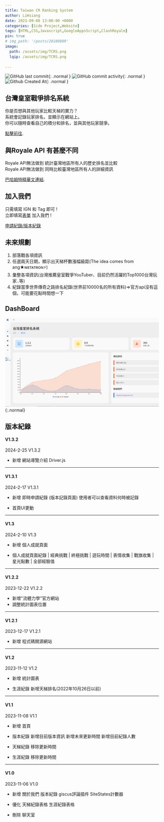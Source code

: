 ```yaml
---
title: Taiwan CR Ranking System
author: LiHsiang
date: 2023-09-08 13:00:00 +0800
categories: [Side Project,Website]
tags: [HTML,CSS,Javascript,GoogleAppsScript,ClashRoyale]
pin: true
# img_path: '/posts/20180809'
image:
  path: /assets/img/TCRS.png
  lqip: /assets/img/TCRS.png

---
```



![GitHub last commit](https://img.shields.io/github/last-commit/Xiang511/hydromechanics?display_timestamp=author&style=for-the-badge&color=yellow){: .normal } ![GitHub commit activity](https://img.shields.io/github/commit-activity/y/Xiang511/hydromechanics?style=for-the-badge&color=%23DFB317){: .normal } ![Github Created At](https://img.shields.io/github/created-at/Xiang511/hydromechanics?style=for-the-badge&color=yellow){: .normal }

<!-- ![GitHub Release](https://img.shields.io/github/v/release/Xiang511/hydromechanics?display_name=release&style=for-the-badge&color=green){: .normal }  -->




## 台灣皇室戰爭排名系統

你是否想與其他玩家比較天梯的實力？<br>
系統會記錄玩家排名，並顯示在網站上。<br>
你可以隨時查看自己的積分和排名，並與其他玩家競爭。<br>

[點擊前往](https://xiang511.com/hydromechanics/newsite/TCRS.html).

## 與Royale API 有甚麼不同
Royale API無法做到 統計臺灣地區所有人的歷史排名並比較<br>
Royale API無法做到 同時比較臺灣地區所有人的詳細資訊<br>

[巴哈姆特精華文連結](https://forum.gamer.com.tw/Co.php?bsn=29712&sn=71322).

## 加入我們
只需填寫 IGN 和 Tag 即可 !<br>
立即填寫[表單](https://docs.google.com/forms/d/e/1FAIpQLSc_pIj5uov58Br2rU2UG_irLR2sPsghp3WUy2p5gI8oNaTCEg/viewform) 加入我們 !<br>

[申請紀錄/版本紀錄](https://xiang511.com/hydromechanics/newsite/DeveloperAnnouncement.html)


## 未來規劃
1. 部落戰各項資訊
2. 任選兩天日期，顯示出天梯杯數漲幅級距(The idea comes from ang★ᴍᴇᴛᴀᴛʀᴏɴ⚡)
3. 彙整各項資訊(台灣推薦皇室戰爭YouTuber、目前仍然活躍的Top1000台灣玩家..等)
4. 紀錄當季世界傳奇之路排名紀錄(世界前10000名的所有資料)=>官方api沒有這個，可能要花點時間想一下


## DashBoard

![](assets/img/tcrs-banner.png){:.normal}


## 版本紀錄

#### V1.3.2

2024-2-25 V1.3.2

- 新增
 網站導覽介紹 Driver.js

--------


#### V1.3.1

2024-2-17 V1.3.1

- 新增
 即時申請紀錄 (版本記錄頁面)
 使用者可以查看資料何時被記錄

- 首頁UI更動



-----------



#### V1.3

2024-2-10 V1.3

- 新增
 個人成就頁面

- 個人成就頁面紀錄
 | 經典挑戰 | 終極挑戰 | 遊玩時間 | 表情收集 | 戰旗收集 | 星光點數 | 全部經驗值



-----------




#### V1.2.2

2023-12-22 V1.2.2

- 新增"流體力學"官方網站
- 調整統計圖表位置



-----------




#### V1.2.1

2023-12-17 V1.2.1

- 新增
 程式碼開源網站



-----------




#### V1.2

2023-11-12 V1.2

- 新增
 統計圖表

- 生涯紀錄
 新增天梯排名(2022年10月26日以前)



-----------



#### V1.1

2023-11-08 V1.1

- 新增
 首頁

- 版本紀錄
 新增目前版本資訊
 新增未來更新時間
 新增目前紀錄人數

- 天梯紀錄
 移除更新時間

- 生涯紀錄
 移除更新時間


-----------




#### V1.0

2023-11-06 V1.0

- 新增
 關於我們
 版本紀錄
 giscus評論插件
 SiteStates計數器

- 優化
 天梯紀錄表格
 生涯紀錄表格

- 刪除
 聊天室
